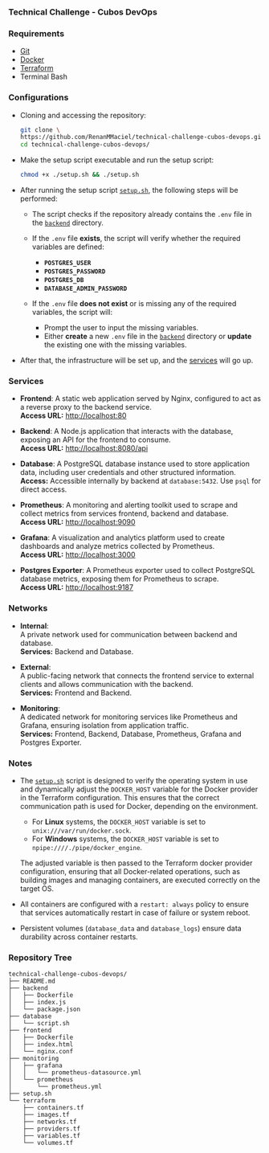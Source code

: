 ### Technical Challenge - Cubos DevOps

### Requirements
  - [Git](https://git-scm.com/downloads)
  - [Docker](https://docs.docker.com/engine/install/)
  - [Terraform](https://developer.hashicorp.com/terraform/install)
  - Terminal Bash

### Configurations
  - Cloning and accessing the repository:
    ```bash
    git clone \
    https://github.com/RenanMMaciel/technical-challenge-cubos-devops.git && \
    cd technical-challenge-cubos-devops/
    ```

  - Make the setup script executable and run the setup script:
    ```bash
    chmod +x ./setup.sh && ./setup.sh
    ```

  - After running the setup script [`setup.sh`](./setup.sh), the following steps will be performed:

    - The script checks if the repository already contains the `.env` file in the [`backend`](./backend) directory.

    - If the `.env` file **exists**, the script will verify whether the required variables are defined:
      - **`POSTGRES_USER`**
      - **`POSTGRES_PASSWORD`**
      - **`POSTGRES_DB`**
      - **`DATABASE_ADMIN_PASSWORD`**

    - If the `.env` file **does not exist** or is missing any of the required variables, the script will:
      - Prompt the user to input the missing variables.
      - Either **create** a new `.env` file in the [`backend`](./backend) directory or **update** the existing one with the missing variables.

  - After that, the infrastructure will be set up, and the [services](#services) will go up.

### Services
- **Frontend**:
  A static web application served by Nginx, configured to act as a reverse proxy to the backend service.  
  **Access URL:** [http://localhost:80](http://localhost:80)

- **Backend**:
  A Node.js application that interacts with the database, exposing an API for the frontend to consume.  
  **Access URL:** [http://localhost:8080/api](http://localhost:8080/api)

- **Database**:
  A PostgreSQL database instance used to store application data, including user credentials and other structured information.  
  **Access:** Accessible internally by backend at `database:5432`. Use `psql` for direct access.

- **Prometheus**:
  A monitoring and alerting toolkit used to scrape and collect metrics from services frontend, backend and database.  
  **Access URL:** [http://localhost:9090](http://localhost:9090)

- **Grafana**:
  A visualization and analytics platform used to create dashboards and analyze metrics collected by Prometheus.  
  **Access URL:** [http://localhost:3000](http://localhost:3000)  

- **Postgres Exporter**:
  A Prometheus exporter used to collect PostgreSQL database metrics, exposing them for Prometheus to scrape.  
  **Access URL:** [http://localhost:9187](http://localhost:9187)

### Networks
- **Internal**:  
  A private network used for communication between backend and database.  
  **Services:** Backend and Database.

- **External**:  
  A public-facing network that connects the frontend service to external clients and allows communication with the backend.  
  **Services:** Frontend and Backend.

- **Monitoring**:  
  A dedicated network for monitoring services like Prometheus and Grafana, ensuring isolation from application traffic.  
  **Services:** Frontend, Backend, Database, Prometheus, Grafana and Postgres Exporter.

### Notes
- The [`setup.sh`](./setup.sh) script is designed to verify the operating system in use and dynamically adjust the `DOCKER_HOST` variable for the Docker provider in the Terraform configuration. This ensures that the correct communication path is used for Docker, depending on the environment.

  - For **Linux** systems, the `DOCKER_HOST` variable is set to `unix:///var/run/docker.sock`.
  - For **Windows** systems, the `DOCKER_HOST` variable is set to `npipe:////./pipe/docker_engine`.

  The adjusted variable is then passed to the Terraform docker provider configuration, ensuring that all Docker-related operations, such as building images and managing containers, are executed correctly on the target OS.

- All containers are configured with a `restart: always` policy to ensure that services automatically restart in case of failure or system reboot.

- Persistent volumes (`database_data` and `database_logs`) ensure data durability across container restarts.

 ### Repository Tree
```plaintext
technical-challenge-cubos-devops/
├── README.md
├── backend
│   ├── Dockerfile
│   ├── index.js
│   └── package.json
├── database
│   └── script.sh
├── frontend
│   ├── Dockerfile
│   ├── index.html
│   └── nginx.conf
├── monitoring
│   ├── grafana
│   │   └── prometheus-datasource.yml
│   └── prometheus
│       └── prometheus.yml
├── setup.sh
└── terraform
    ├── containers.tf
    ├── images.tf
    ├── networks.tf
    ├── providers.tf
    ├── variables.tf
    └── volumes.tf
